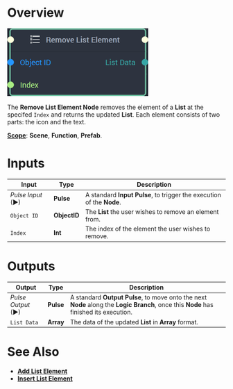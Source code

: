 # Overview

![The Remove List Element Node.](../../../.gitbook/assets/removelistelementnode20241.png)

The **Remove List Element Node** removes the element of a **List** at the specifed `Index` and returns the updated **List**. Each element consists of two parts: the icon and the text. 


[**Scope**](../../overview.md#scopes): **Scene**, **Function**, **Prefab**.


# Inputs

|Input|Type|Description|
|---|---|---|
|*Pulse Input* (►)|**Pulse**|A standard **Input Pulse**, to trigger the execution of the **Node**.|
|`Object ID`|**ObjectID**|The **List** the user wishes to remove an element from.|
|`Index`|**Int**|The index of the element the user wishes to remove.|

# Outputs

|Output|Type|Description|
|---|---|---|
|*Pulse Output* (►)|**Pulse**|A standard **Output Pulse**, to move onto the next **Node** along the **Logic Branch**, once this **Node** has finished its execution.|
|`List Data`|**Array**|The data of the updated **List** in **Array** format.|

# See Also

* [**Add List Element**](addlistelement.md)
* [**Insert List Element**](insertlistelement.md)

